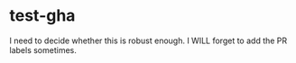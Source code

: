 # test-gha
I need to decide whether this is robust enough. I WILL forget to add the PR labels sometimes.